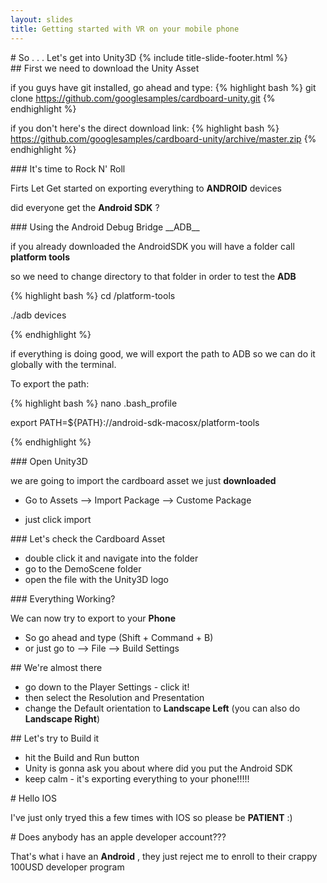 ```yaml
---
layout: slides
title: Getting started with VR on your mobile phone
---
```

<section markdown="block" class="title-slide">
# So . . . Let's get into Unity3D
{% include title-slide-footer.html %}
</section>

<section markdown="block">
## First we need to download the Unity Asset

if you guys have git installed, go ahead and type:
{% highlight bash %}
git clone https://github.com/googlesamples/cardboard-unity.git
{% endhighlight %}

if you don't here's the direct download link:
{% highlight bash %}
https://github.com/googlesamples/cardboard-unity/archive/master.zip
{% endhighlight %}


</section>


<section markdown="block">
### It's time to Rock N' Roll

Firts Let Get started on exporting everything to __ANDROID__ devices

did everyone get the __Android SDK__ ?


</section>

<section markdown="block">
### Using the Android Debug Bridge __ADB__

if you already downloaded the AndroidSDK you will have a folder call __platform tools__





</section>
<section markdown="block">

so we need to change directory to that folder in order to test the __ADB__ 

{% highlight bash %}
cd <path to your android sdk folder>/platform-tools

./adb devices

{% endhighlight %}

</section>
<section markdown="block">

if everything is doing good, we will export the path to ADB so we can do it globally with the terminal.

To export the path:

{% highlight bash %}
nano .bash_profile

export PATH=${PATH}:/<pathToTheAndroidSdkFolder>/android-sdk-macosx/platform-tools

{% endhighlight %}

</section>

<section markdown="block">
### Open Unity3D

we are going to import the cardboard asset we just __downloaded__

* Go to Assets --> Import Package --> Custome Package

* just click import

</section>

<section markdown="block">
### Let's check the Cardboard Asset

* double click it and navigate into the folder
* go to the DemoScene folder
* open the file with the Unity3D logo

</section>


<section markdown="block">
### Everything Working?

We can now try to export to your __Phone__

* So go ahead and type (Shift + Command + B)
* or just go to --> File --> Build Settings


</section>

<section markdown="block">
## We're almost there

* go down to the Player Settings - click it!
* then select the Resolution and Presentation 
* change the Default orientation to __Landscape Left__ (you can also do __Landscape Right__)



</section>

<section markdown="block">
## Let's try to Build it

* hit the Build and Run button 
* Unity is gonna ask you about where did you put the Android SDK
* keep calm - it's exporting everything to your phone!!!!!



</section>

<section markdown="block">
# Hello IOS


I've just only tryed this a few times with IOS so please be __PATIENT__ :)

</section>
<section markdown="block">
# Does anybody has an apple developer account???


That's what i have an __Android__ , they just reject me to enroll to their crappy 100USD developer program
</section>
